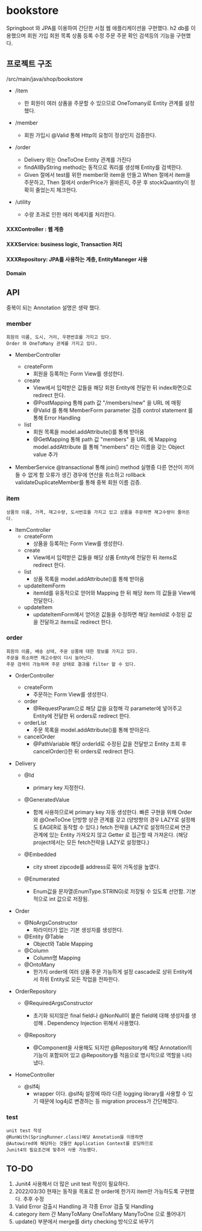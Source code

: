 # bookstore

Springboot 와 JPA를 이용하여 간단한 서점 웹 애플리케이션을 구현했다.
h2 db를 이용했으며 회원 가입 회원 목록 상품 등록 수정 주문 주문 확인 검색등의 기능을 구현했다.

## 프로젝트 구조

/src/main/java/shop/bookstore
  
  * /item
    * 한 회원이 여러 상품을 주문할 수 있으므로 OneTomany로 Entity 관계를 설정했다.
  
  * /member
    *  회원 가입시 @Valid 통해 Http의 요청이 정상인지 검증한다.
  
  * /order 
    * Delivery 와는 OneToOne Entity 관계를 가진다
    * findAllByString method는 동적으로 쿼리를 생성해 Entity를 검색한다.
    * Given 절에서 test를 위한 member와 item을 만들고 When 절에서 item을 주문하고,
      Then 절에서 orderPrice가 올바른지, 주문 후 stockQuantity이 정확히 줄었는지 체크한다.
  
  * /utility 
    * 수량 초과로 인한 에러 메세지를 처리한다.
  
  #### XXXController :  웹 계층
  #### XXXService: business logic, Transaction 처리
  #### XXXRepository: JPA를 사용하는 계층, EntityManeger 사용
  #### Domain


## API

중복이 되는 Annotation 설명은 생략 했다.

### member
    회원의 이름, 도시, 거리, 우편번호를 가지고 있다.
    Order 와 OneToMany 관계를 가지고 있다.
  
  * MemberController
    * createForm 
      - 회원을 등록하는 Form View를 생성한다.
    * create
      - View에서 입력받은 값들을 해당 회원 Entity에 전달한 뒤 index화면으로 redirect 한다.
      - @PostMapping 통해 path 값 "/members/new" 을 URL 에 매핑
      -  @Valid 를 통해 MemberForm parameter 검증
          control statement 를 통해 Error Handling
    * list
      - 회원 목록을 model.addAttribute()를 통해 받아옴
      -  @GetMapping 통해 path 값 "members" 을 URL 에 Mapping
         model.addAttribute 를 통해 "members" 라는 이름을 갖는 Object value 추가

  * MemberService
      @transactional 통해
      join() method 실행중 다른 연산이 끼어들 수 없게 함
      오류가 생긴 경우에 연산을 취소하고 rollback
      validateDuplicateMember를 통해 중복 회원 이름 검증.
            

### item
    상품의 이름, 가격, 재고수량, 도서번호를 가지고 있고 상품을 주문하면 재고수량이 줄어든다.
  * ItemController
    * createForm 
      - 상품을 등록하는 Form View를 생성한다.
    * create
      - View에서 입력받은 값들을 해당 상품 Entity에 전달한 뒤 items로 redirect 한다.
    * list
      - 상품 목록을 model.addAttribute()를 통해 받아옴
    * updateItemForm
      - itemId를 유동적으로 얻어와 Mapping 한 뒤 해당 item 의 값들을 View에 전달한다.
    * updateItem
      - updateItemForm에서 얻어온 값들을 수정하면 해당 itemId로 수정된 값을 전달하고 items로 redirect 한다.

### order
    회원의 이름, 배송 상태, 주문 상품에 대한 정보를 가지고 있다.
    주문을 취소하면 재고수량이 다시 늘어난다.
    주문 검색이 가능하며 주문 상태로 결과를 filter 할 수 있다.

* OrderController
    * createForm 
      - 주문하는 Form View를 생성한다.
    * order
      - @RequestParam으로 해당 값을 요청해 각 parameter에 넣어주고 Entity에 전달한 뒤 orders로 redirect 한다.
    * orderList
      - 주문 목록을 model.addAttribute()를 통해 받아온다.
    * cancelOrder
      - @PathVariable 해당 orderId로 수정된 값을 전달받고 Entity 조회 후 cancelOrder()한 뒤 orders로 redirect 한다.

* Delivery
  * @Id
     - primary key 지정한다.
  * @GeneratedValue    
    - 함께 사용하므로써 primary key 자동 생성한다.
       빠른 구현을 위해 Order와 @OneToOne 단방향 상관 관계를 갖고 
       (양방향의 경우 LAZY로 설정해도 EAGER로 동작할 수 있다.)
       fetch 전략을 LAZY로 설정하므로써 연관 관계에 있는 Entity 가져오지 않고 Getter 로 접근할 때 가져온다.
       (해당 project에서는 모든 fetch전략을 LAZY로 설정했다.)
  * @Embedded
    - city street zipcode를 address로 묶어 가독성을 높였다.

  * @Enumerated 
    - Enum값을 문자열(EnumType.STRING)로 저장될 수 있도록 선언함. 기본적으로 int 값으로 저장됨.

* Order
  * @NoArgsConstructor 
    - 파라미터가 없는 기본 생성자를 생성한다.
  * @Entity @Table
    - Object와 Table Mapping
  * @Column 
    - Column명 Mapping
  * @OntoMany
     - 한가지 order에 여러 상품 주문 가능하게 설정 cascade로 상위 Entity에서 하위 Entity로 모든 작업을 전파한다.

* OrderRepository
  * @RequiredArgsConstructor 
     - 초기화 되지않은 final field나 @NonNull이 붙은 field에 대해
        생성자를 생성해 . Dependency Injection 위해서 사용했다.
 
  * @Repository
     - @Component을 사용해도 되지만  @Repository에 해당 Annotation의 기능이
        포함되어 있고 @Repository를 적음으로 명시적으로 역할을 나타냈다.

* HomeController
  * @slf4j
     - wrapper 이다. @slf4j 설정에 따라 다른 logging library를 사용할 수 있기
        때문에 log4j로 변경하는 등 migration process가 간단해졌다.

### test
    unit test 작성
    @RunWith(SpringRunner.class)해당 Annotation을 이용하면
    @Autowired에 해당하는 것들만 Application Context를 로딩하므로
    Junit4의 필요조건에 맞추어 사용 가능했다.

## TO-DO
  1. Junit4 사용해서 더 많은 unit test 작성이 필요하다.
  2. 2022/03/30 현재는 동작을 목표로 한 order에 한가지 item만 가능하도록 구현했다. 추후 수정
  3. Valid Error 검출시 Handling 과 각종 Error 검출 및 Handling
  4. category item 간 ManyToMany OneToMany ManyToOne 으로 풀어내기
  5. update() 부분에서 merge를 dirty checking 방식으로 바꾸기
